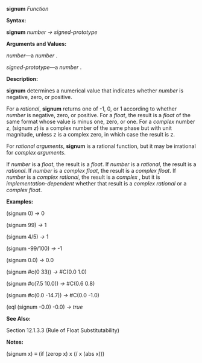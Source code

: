 **signum** *Function* 

**Syntax:** 

**signum** *number → signed-prototype* 

**Arguments and Values:** 

*number*—a *number* . 

*signed-prototype*—a *number* . 

**Description:** 

**signum** determines a numerical value that indicates whether *number* is negative, zero, or positive. 

For a *rational*, **signum** returns one of -1, 0, or 1 according to whether *number* is negative, zero, or positive. For a *float*, the result is a *float* of the same format whose value is minus one, zero, or one. For a *complex* number z, (signum *z*) is a complex number of the same phase but with unit magnitude, unless z is a complex zero, in which case the result is z. 

For *rational arguments*, **signum** is a rational function, but it may be irrational for *complex arguments*. 

If *number* is a *float*, the result is a *float*. If *number* is a *rational*, the result is a *rational*. If *number* is a *complex float*, the result is a *complex float*. If *number* is a *complex rational*, the result is a *complex* , but it is *implementation-dependent* whether that result is a *complex rational* or a *complex float*. 

**Examples:** 

(signum 0) *→* 0 

(signum 99) *→* 1 

(signum 4/5) *→* 1 

(signum -99/100) *→* -1 

(signum 0.0) *→* 0.0 

(signum #c(0 33)) *→* #C(0.0 1.0) 

(signum #c(7.5 10.0)) *→* #C(0.6 0.8) 

(signum #c(0.0 -14.7)) *→* #C(0.0 -1.0) 

(eql (signum -0.0) -0.0) *→ true* 



 

 

**See Also:** 

Section 12.1.3.3 (Rule of Float Substitutability) 

**Notes:** 

(signum x) *≡* (if (zerop x) x (/ x (abs x))) 

